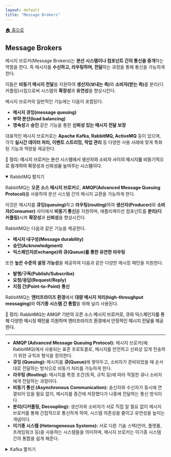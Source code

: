```yaml
---
layout: default
title: "Message Brokers"
---
```


<p class="breadcrumb"><a href="/cs_study/home.html">🏠 홈으로</a></p>

<section>
  <h2>Message Brokers</h2>
  <p>메시지 브로커(Message Brokers)는 <b>분산 시스템이나 컴포넌트 간의 통신을 중개</b>하는 역할을 한다. 즉 메시지를 <b>수신하고, 라우팅하며, 전달</b>하는 과정을 통해 통신을 가능하게 한다.</p>
  <p>이들은 <b>비동기 메시지 전달</b>을 지원하여 <b>생산자(보내는 측)</b>와 <b>소비자(받는 측)</b>를 분리(디커플링)시킴으로써 시스템의 <b>확장성</b>과 <b>유연성</b>을 향상시킨다.</p>
  <p>메시지 브로커의 일반적인 기능에는 다음이 포함된다.</p>
  <ul>
    <li><strong>메시지 큐잉(message queuing)</strong> </li>
    <li><strong>부하 분산(load balancing)</strong> </li>
    <li><b>영속성</b>과 <b>승인</b> 같은 기능을 통한 <b>신뢰성 있는 메시지 전달 보장</b></li>
  </ul>
  <p>대표적인 메시지 브로커로는 <b>Apache Kafka, RabbitMQ, ActiveMQ</b> 등이 있으며, 각각 <b>실시간 데이터 처리, 이벤트 스트리밍, 작업 관리</b> 등 다양한 사용 사례에 맞게 특화된 기능과 역량을 제공한다.</p>
  <p><strong style="color: #555555;">📝 정리: 메시지 브로커는 분산 시스템에서 생산자와 소비자 사이의 메시지를 비동기적으로 중개하여 확장성과 신뢰성을 높여주는 시스템이다.</strong></p>
</section>

<!-- 설명 -->
<details open>
<summary><span class="accordion-title">RabbitMQ </span> <span class="indicator">펼치기</span></summary>
<div class="accordion-content">
    <p>RabbitMQ는 <b>오픈 소스 메시지 브로커</b>로, <b>AMQP(Advanced Message Queuing Protocol)</b>를 사용하여 분산 시스템 간의 메시지 교환을 가능하게 한다.</p>
    <p>이것은 메시지를 <b>큐잉(queuing)</b>하고 <b>라우팅(routing)</b>하여 <b>생산자(Producer)</b>와 <b>소비자(Consumer)</b> 사이에서 <b>비동기 통신</b>을 지원하며, 애플리케이션 컴포넌트를 <b>분리(디커플링)</b>시켜 <b>확장성</b>과 <b>신뢰성</b>을 향상시킨다.</p>
    <p>RabbitMQ는 다음과 같은 기능을 제공한다.
    <ul>
        <li><strong>메시지 내구성(Message durability)</strong> </li>
        <li><strong>승인(Acknowledgment)</strong> </li>
        <li><strong>익스체인지(Exchange)와 큐(Queue)를 통한 유연한 라우팅</strong> </li></p>
    </ul>
    <p>또한 <b>높은 수준의 설정 가능성</b>을 제공하여 다음과 같은 다양한 메시징 패턴을 지원한다.</p>
    <ul>
        <li><strong>발행/구독(Publish/Subscribe)</strong> </li>
        <li><strong>요청/응답(Request/Reply)</strong> </li>
        <li><strong>지점 간(Point-to-Point) 통신</strong> </li>
    </ul>
    <p>RabbitMQ는 <b>엔터프라이즈 환경</b>에서 <b>대량 메시지 처리(high-throughput messaging)</b>와 <b>이기종 시스템 간 통합</b>을 위해 널리 사용된다.</p>
    <p><strong style="color: #555555;">📝 정리: RabbitMQ는 AMQP 기반의 오픈 소스 메시지 브로커로, 큐와 익스체인지를 통해 다양한 메시징 패턴을 지원하며 엔터프라이즈 환경에서 안정적인 메시지 전달을 제공한다.</strong></p>
    <!-- 가로선 추가 -->
    <hr>
    <ul>
        <li><strong>AMQP (Advanced Message Queuing Protocol):</strong> 메시지 브로커(예: RabbitMQ)에서 사용되는 표준 프로토콜로, 메시지를 안전하고 신뢰성 있게 전송하기 위한 규칙과 형식을 정의한다.</li>
        <li><strong>큐잉 (Queuing):</strong> 메시지를 <b>큐(Queue)</b>에 쌓아두고, 소비자가 준비되었을 때 순서대로 전달하는 방식으로 비동기 처리를 가능하게 한다.</li>
        <li><strong>라우팅 (Routing):</strong> 메시지를 특정 조건(토픽, 규칙 등)에 따라 적절한 큐나 소비자에게 전달하는 과정이다.</li>
        <li><strong>비동기 통신 (Asynchronous Communication):</strong> 송신자와 수신자가 동시에 연결되어 있을 필요 없이, 메시지를 중간에 저장했다가 나중에 전달하는 통신 방식이다.</li>
        <li><strong>분리(디커플링, Decoupling):</strong> 생산자와 소비자가 서로 직접 알 필요 없이 메시지 브로커를 통해 간접적으로 통신하게 하여, 시스템 의존성을 줄이고 유연성을 높이는 개념이다.</li>
        <li><strong>이기종 시스템 (Heterogeneous Systems):</strong> 서로 다른 기술 스택(언어, 플랫폼, 프레임워크 등)을 사용하는 시스템들을 의미하며, 메시지 브로커는 이기종 시스템 간의 통합을 쉽게 해준다.</li>
    </ul>
</div>
</details>

<!-- 설명 -->
<details>
<summary><span class="accordion-title">Kafka </span> <span class="indicator">펼치기</span></summary>
<div class="accordion-content">
    <p>Apache Kafka는 <b>대규모 처리량(high-throughput)</b>과 <b>내결함성(fault-tolerant)</b>을 갖춘 <b>분산 이벤트 스트리밍 플랫폼</b>이다. Kafka는 메시지 브로커처럼 동작하여 시스템이 <b>레코드 스트림을 발행(publish)하고 구독(subscribe)</b>할 수 있게 해주며, 이는 <b>분산 커밋 로그(distributed commit log)</b>와 유사하다.</p>
    <p>Kafka는 <b>높은 확장성(scalability)</b>을 제공하고, <b>낮은 지연(latency)</b>으로 대량 데이터를 처리할 수 있어 <b>실시간 분석, 로그 수집, 데이터 통합</b> 등에 이상적이다.</p>
    <p>주요 특징으로는</p>
    <ul>
    <li><strong>토픽(Topic):</strong> 데이터 스트림을 조직화</li>
    <li><strong>파티션(Partition):</strong> 병렬 처리 지원</li>
    <li><strong>복제(Replication):</strong> 내결함성 보장</li>
    </ul>
    <p>이로써 분산 시스템 전반에서 <b>대규모 데이터 흐름을 신뢰성 있고 효율적으로 처리</b>할 수 있다.</p>
    <p><strong style="color: #555555;">📝 정리: Kafka는 대규모 데이터를 낮은 지연으로 처리하는 분산 이벤트 스트리밍 플랫폼으로, 토픽·파티션·복제를 통해 실시간 분석과 데이터 통합에 최적화된 메시지 브로커이다.</strong></p>
    <!-- 가로선 추가 -->
    <hr>
    <ul>
    <li><strong>레코드 스트림 (Record Stream):</strong> 시간 순서대로 발생하는 데이터를 지속적으로 전달·처리하는 데이터 흐름이다.</li>
    <li><strong>분산 커밋 로그 (Distributed Commit Log):</strong> 분산 환경에서 모든 이벤트를 순서대로 기록하고, 여러 소비자가 동일한 기록을 읽을 수 있도록 보장하는 로그 저장 방식이다.</li>
    </ul>
</div>
</details>
